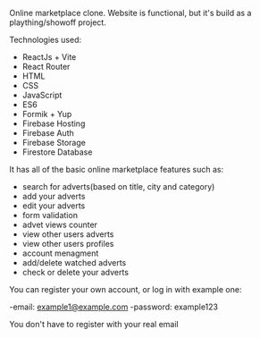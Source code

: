 Online marketplace clone.
Website is functional, but it's build as a plaything/showoff project.

Technologies used:

-   ReactJs + Vite
-   React Router
-   HTML
-   CSS
-   JavaScript
-   ES6
-   Formik + Yup
-   Firebase Hosting
-   Firebase Auth
-   Firebase Storage
-   Firestore Database

It has all of the basic online marketplace features such as:

-   search for adverts(based on title, city and category)
-   add your adverts
-   edit your adverts
-   form validation
-   advet views counter
-   view other users adverts
-   view other users profiles
-   account menagment
-   add/delete watched adverts
-   check or delete your adverts

You can register your own account, or log in with example one:

-email: example1@example.com
-password: example123

You don't have to register with your real email
